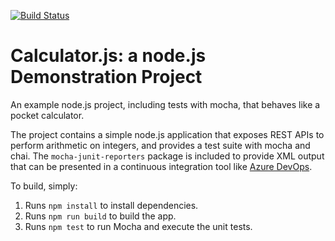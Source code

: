 [![Build Status](https://dev.azure.com/amrayo/Integrating%20External%20Source%20Control%20with%20Azure%20Pipelines/_apis/build/status/oyara.calculator?branchName=master)](https://dev.azure.com/amrayo/Integrating%20External%20Source%20Control%20with%20Azure%20Pipelines/_build/latest?definitionId=117&branchName=master)

Calculator.js: a node.js Demonstration Project
==============================================
An example node.js project, including tests with mocha, that behaves like
a pocket calculator.

The project contains a simple node.js application that exposes REST APIs
to perform arithmetic on integers, and provides a test suite with mocha
and chai.  The `mocha-junit-reporters` package is included to provide XML
output that can be presented in a continuous integration tool like
[Azure DevOps](https://azure.com/devops).

To build, simply:

1. Runs `npm install` to install dependencies.
2. Runs `npm run build` to build the app.
3. Runs `npm test` to run Mocha and execute the unit tests.

